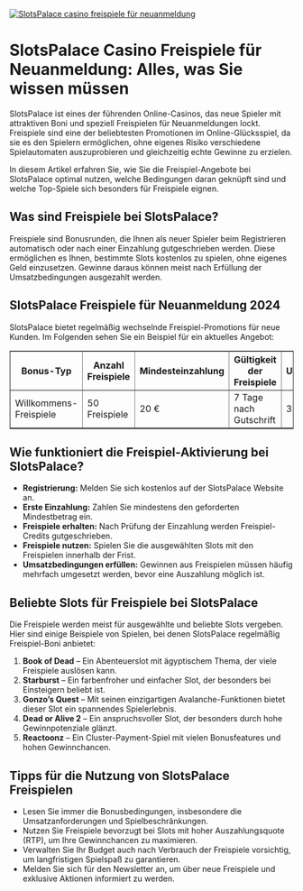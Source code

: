 [![SlotsPalace casino freispiele für neuanmeldung](https://123-caf.pages.dev/gitsignup.png)](https://vrmoo.ru/Bt82HjjY)

<h1>SlotsPalace Casino Freispiele für Neuanmeldung: Alles, was Sie wissen müssen</h1>  <p>SlotsPalace ist eines der führenden Online-Casinos, das neue Spieler mit attraktiven Boni und speziell Freispielen für Neuanmeldungen lockt. Freispiele sind eine der beliebtesten Promotionen im Online-Glücksspiel, da sie es den Spielern ermöglichen, ohne eigenes Risiko verschiedene Spielautomaten auszuprobieren und gleichzeitig echte Gewinne zu erzielen.</p>  <p>In diesem Artikel erfahren Sie, wie Sie die Freispiel-Angebote bei SlotsPalace optimal nutzen, welche Bedingungen daran geknüpft sind und welche Top-Spiele sich besonders für Freispiele eignen.</p>  <h2>Was sind Freispiele bei SlotsPalace?</h2>  <p>Freispiele sind Bonusrunden, die Ihnen als neuer Spieler beim Registrieren automatisch oder nach einer Einzahlung gutgeschrieben werden. Diese ermöglichen es Ihnen, bestimmte Slots kostenlos zu spielen, ohne eigenes Geld einzusetzen. Gewinne daraus können meist nach Erfüllung der Umsatzbedingungen ausgezahlt werden.</p>  <h2>SlotsPalace Freispiele für Neuanmeldung 2024</h2>  <p>SlotsPalace bietet regelmäßig wechselnde Freispiel-Promotions für neue Kunden. Im Folgenden sehen Sie ein Beispiel für ein aktuelles Angebot:</p>  <table border="1" cellpadding="8" cellspacing="0">   <thead>     <tr>       <th>Bonus-Typ</th>       <th>Anzahl Freispiele</th>       <th>Mindesteinzahlung</th>       <th>Gültigkeit der Freispiele</th>       <th>Umsatzbedingungen</th>     </tr>   </thead>   <tbody>     <tr>       <td>Willkommens-Freispiele</td>       <td>50 Freispiele</td>       <td>20 €</td>       <td>7 Tage nach Gutschrift</td>       <td>35x Bonusbetrag</td>     </tr>   </tbody> </table>  <h2>Wie funktioniert die Freispiel-Aktivierung bei SlotsPalace?</h2>  <ul>   <li><strong>Registrierung:</strong> Melden Sie sich kostenlos auf der SlotsPalace Website an.</li>   <li><strong>Erste Einzahlung:</strong> Zahlen Sie mindestens den geforderten Mindestbetrag ein.</li>   <li><strong>Freispiele erhalten:</strong> Nach Prüfung der Einzahlung werden Freispiel-Credits gutgeschrieben.</li>   <li><strong>Freispiele nutzen:</strong> Spielen Sie die ausgewählten Slots mit den Freispielen innerhalb der Frist.</li>   <li><strong>Umsatzbedingungen erfüllen:</strong> Gewinnen aus Freispielen müssen häufig mehrfach umgesetzt werden, bevor eine Auszahlung möglich ist.</li> </ul>  <h2>Beliebte Slots für Freispiele bei SlotsPalace</h2>  <p>Die Freispiele werden meist für ausgewählte und beliebte Slots vergeben. Hier sind einige Beispiele von Spielen, bei denen SlotsPalace regelmäßig Freispiel-Boni anbietet:</p>  <ol>   <li><strong>Book of Dead</strong> – Ein Abenteuerslot mit ägyptischem Thema, der viele Freispiele auslösen kann.</li>   <li><strong>Starburst</strong> – Ein farbenfroher und einfacher Slot, der besonders bei Einsteigern beliebt ist.</li>   <li><strong>Gonzo’s Quest</strong> – Mit seinen einzigartigen Avalanche-Funktionen bietet dieser Slot ein spannendes Spielerlebnis.</li>   <li><strong>Dead or Alive 2</strong> – Ein anspruchsvoller Slot, der besonders durch hohe Gewinnpotenziale glänzt.</li>   <li><strong>Reactoonz</strong> – Ein Cluster-Payment-Spiel mit vielen Bonusfeatures und hohen Gewinnchancen.</li> </ol>  <h2>Tipps für die Nutzung von SlotsPalace Freispielen</h2>  <ul>   <li>Lesen Sie immer die Bonusbedingungen, insbesondere die Umsatzanforderungen und Spielbeschränkungen.</li>   <li>Nutzen Sie Freispiele bevorzugt bei Slots mit hoher Auszahlungsquote (RTP), um Ihre Gewinnchancen zu maximieren.</li>   <li>Verwalten Sie Ihr Budget auch nach Verbrauch der Freispiele vorsichtig, um langfristigen Spielspaß zu garantieren.</li>   <li>Melden Sie sich für den Newsletter an, um über neue Freispiele und exklusive Aktionen informiert zu werden.</li> </ul>